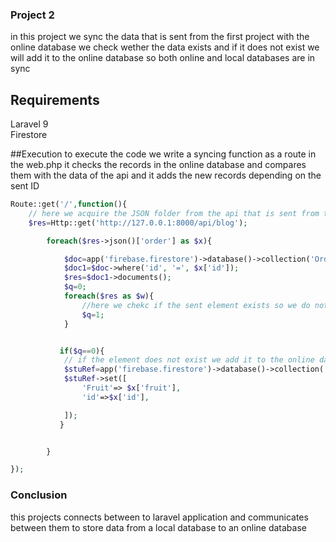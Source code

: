 ### Project 2
in this project we sync the data that is sent from the first project with the online database we check wether the data exists and if it does not exist we will add it to the online database so both online and local databases are in sync

## Requirements
Laravel 9 <br>
Firestore

##Execution
to execute the code we write a syncing function as a route  in the web.php it checks the records in the online database and compares them with the data of the api and it adds the new records depending on the sent ID <br>
```php
Route::get('/',function(){
    // here we acquire the JSON folder from the api that is sent from the first project
    $res=Http::get('http://127.0.0.1:8000/api/blog');

        foreach($res->json()['order'] as $x){

            $doc=app('firebase.firestore')->database()->collection('Order');
            $doc1=$doc->where('id', '=', $x['id']);
            $res=$doc1->documents();
            $q=0;
            foreach($res as $w){
                //here we chekc if the sent element exists so we do not add existing elements q is a flag
                $q=1;
            }


           if($q==0){
            // if the element does not exist we add it to the online database ie the second firestore database
            $stuRef=app('firebase.firestore')->database()->collection('Order')->newDocument();
            $stuRef->set([
                'Fruit'=> $x['fruit'],
                'id'=>$x['id'],

            ]);
           }


        }

});
```

### Conclusion
this projects connects between to laravel application and communicates between them to store data from a local database to an online database
